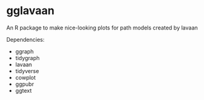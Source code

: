 # gglavaan

An R package to make nice-looking plots for path models created by lavaan

Dependencies:
 - ggraph
 - tidygraph
 - lavaan
 - tidyverse
 - cowplot
 - ggpubr
 - ggtext
